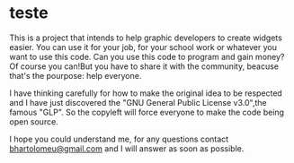 # teste
This is a project that intends to help graphic developers to create widgets easier. 
You can use it for your job, for your school work or whatever you want to use this code. 
Can you use this code to program and gain money? Of course you can!But you have to share it with the community, beacuse that's the pourpose: help everyone.

I have thinking carefully for how to make the original idea to be respected and I have just discovered the "GNU General Public License v3.0",the famous "GLP".
So the copyleft will force everyone to make the code being open source.

I hope you could understand me, for any questions contact bhartolomeu@gmail.com and I will answer as soon as possible.
